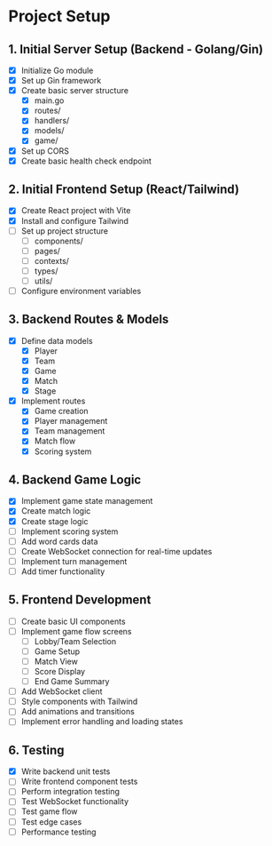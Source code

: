 # Project Setup

## 1. Initial Server Setup (Backend - Golang/Gin)
- [x] Initialize Go module
- [x] Set up Gin framework
- [x] Create basic server structure
  - [x] main.go
  - [x] routes/
  - [x] handlers/
  - [x] models/
  - [x] game/
- [x] Set up CORS
- [x] Create basic health check endpoint

## 2. Initial Frontend Setup (React/Tailwind)
- [x] Create React project with Vite
- [x] Install and configure Tailwind
- [ ] Set up project structure
  - [ ] components/
  - [ ] pages/
  - [ ] contexts/
  - [ ] types/
  - [ ] utils/
- [ ] Configure environment variables

## 3. Backend Routes & Models
- [x] Define data models
  - [x] Player
  - [x] Team
  - [x] Game
  - [x] Match
  - [x] Stage
- [x] Implement routes
  - [x] Game creation
  - [x] Player management
  - [x] Team management
  - [x] Match flow
  - [x] Scoring system

## 4. Backend Game Logic
- [x] Implement game state management
- [x] Create match logic
- [x] Create stage logic
- [ ] Implement scoring system
- [ ] Add word cards data
- [ ] Create WebSocket connection for real-time updates
- [ ] Implement turn management
- [ ] Add timer functionality

## 5. Frontend Development
- [ ] Create basic UI components
- [ ] Implement game flow screens
  - [ ] Lobby/Team Selection
  - [ ] Game Setup
  - [ ] Match View
  - [ ] Score Display
  - [ ] End Game Summary
- [ ] Add WebSocket client
- [ ] Style components with Tailwind
- [ ] Add animations and transitions
- [ ] Implement error handling and loading states

## 6. Testing
- [x] Write backend unit tests
- [ ] Write frontend component tests
- [ ] Perform integration testing
- [ ] Test WebSocket functionality
- [ ] Test game flow
- [ ] Test edge cases
- [ ] Performance testing 